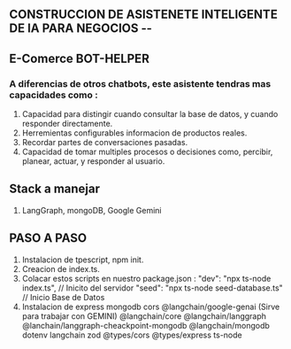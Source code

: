 ## CONSTRUCCION DE ASISTENETE INTELIGENTE DE IA PARA NEGOCIOS --
## E-Comerce BOT-HELPER

### A diferencias de otros chatbots, este asistente tendras mas capacidades como :

1. Capacidad para distingir cuando consultar la base de datos, y cuando responder directamente.
2. Herremientas configurables informacion de productos reales.
3. Recordar partes de conversaciones pasadas.
4. Capacidad de tomar multiples procesos o decisiones como, percibir, planear, actuar, y responder al usuario.




## Stack a manejar

1. LangGraph, mongoDB, Google Gemini


## PASO A PASO

1. Instalacion de tpescript, npm init.
2. Creacion de index.ts.
3. Colacar estos scripts en nuestro package.json : 
"dev": "npx ts-node index.ts", // Inicito del servidor
"seed": "npx ts-node seed-database.ts" // Inicio Base de Datos
4. Instalacion de express mongodb cors @langchain/google-genai (Sirve para trabajar con GEMINI) @langchain/core @langchain/langgraph @lanchain/langgraph-cheackpoint-mongodb @langchain/mongodb dotenv langchain zod @types/cors @types/express ts-node
